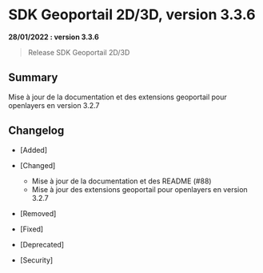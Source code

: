 # SDK Geoportail 2D/3D, version 3.3.6

**28/01/2022 : version 3.3.6**

> Release SDK Geoportail 2D/3D

## Summary

Mise à jour de la documentation et des extensions geoportail pour openlayers en version 3.2.7

## Changelog

* [Added]

* [Changed]

    - Mise à jour de la documentation et des README (#88)
    - Mise à jour des extensions geoportail pour openlayers en version 3.2.7

* [Removed]

* [Fixed]

* [Deprecated]

* [Security]
              
